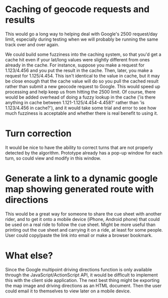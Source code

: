 # Caching of geocode requests and results #

This would go a long way to helping deal with Google's 2500 request/day limit, especially during testing when we will probably be running the same track over and over again.

We could build some fuzziness into the caching system, so that you'd get a cache hit even if your lat/long values were slightly different from ones already in the cache. For instance, suppose you make a request for 1.123/4.456 and you put the result in the cache. Then, later, you make a request for 1.125/4.454. This isn't identical to the value in cache, but it may be close enough that the cache value will do so you pull the cached result rather than submit a new geocode request to Google. This would speed up processing and help keep us from hitting the 2500 limit. Of course, there would be added overhead of doing a fuzzy lookup in the cache ('is there anything in cache between 1.121-1.125/4.454-4.458?' rather than 'is 1.123/4.456 in cache?'), and it would take some trial and error to see how much fuzziness is acceptable and whether there is real benefit to using it.

# Turn correction #

It would be nice to have the ability to correct turns that are not properly detected by the algorithm. Prototype already has a pop-up window for each turn, so could view and modify in this window.

# Generate a link to a dynamic google map showing generated route with directions #

This would be a great way for someone to share the cue sheet with another rider, and to get it onto a mobile device (iPhone, Android phone) that could be used on a real ride to follow the cue sheet. Might be more useful than printing out the cue sheet and carrying it on a ride, at least for some people. User could copy/paste the link into email or make a browser bookmark.

# What else? #

Since the Google multipoint driving directions function is only available through the JavaScript/ActionScript API, it would be difficult to implement this with the client side application. The next best thing might be exporting the map image and driving directions as an HTML document. Then the user could email it to themselves to view later on a mobile device.